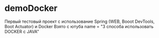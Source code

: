 # demoDocker
Первый тестовый проект с использование Spring (WEB, Booot DevTools, Boot Actuator) и Docker
Взято с ютуба name = "3 способа использовать DOCKER с JAVA"
